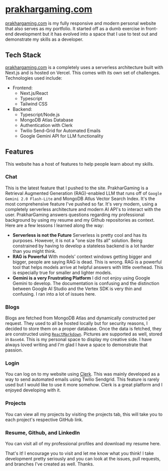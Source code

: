 # [prakhargaming.com](https://www.prakhargaming.com)
[prakhargaming.com](https://www.prakhargaming.com) is my fully responsive and modern personal website that also serves as my portfolio. It started off as a dumb exercise in front-end development but it has evolved into a space that I use to test out and demonstrate my skills as a developer.

## Tech Stack
[prakhargaming.com](https://www.prakhargaming.com) is a completely uses a serverless architecture built with Next.js and is hosted on Vercel. This comes with its own set of challenges. Technologies used include:
- Frontend:
  - Next.js/React
  - Typescript
  - Tailwind CSS
- Backend:
  - Typescript/Node.js
  - MongoDB Atlas Database
  - Authentication with Clerk
  - Twilio Send-Grid for Automated Emails
  - Google Gemini API for LLM functionality

## Features
This website has a host of features to help people learn about my skills.

### Chat
This is the latest feature that I pushed to the site. PrakharGaming is a Retrieval Augmented Generation (RAG)-enabled LLM that runs off of `Google Gemini 2.0 Flash-Lite` and MongoDB Atlus Vector Search Index. It's the most comprehensive feature I've pushed so far. It's very modern, using a completely serverless architecture and modern AI API's to interact with the user. PrakharGaming answers questions regarding my professional background by using my resume and my Github repositories as context. Here are a few lessons I learned along the way:
- **Serverless is not the Future** Serverless is pretty cool and has its purposes. However, it is not a "one size fits all" solution. Being constrained by having to develop a stateless backend is a lot harder than you might think.
- **RAG is Powerful** With models' context windows getting bigger and bigger, people are saying RAG is dead. This is wrong. RAG is a powerful tool that helps models arrive at helpful answers with little overhead. This is especially true for smaller and lighter models.
- **Gemini is a very Frustrating Platform** I did not enjoy using Google Gemini to develop. The documentation is confusing and the distinction between Google AI Studio and the Vertex SDK is very thin and confusing. I ran into a lot of issues here.

### Blogs
Blogs are fetched from MongoDB Atlas and dynamically constructed per request. They used to all be hosted locally but for security reasons, I decided to store them on a proper database. Once the data is fetched, they are constructed using [`ReactMarkdown`](https://github.com/remarkjs/react-markdown). Pictures are supported as well, stored in `Base64`. This is my personal space to display my creative side. I have always loved writing and I'm glad I have a space to demonstrate that passion.

### Login
You can log on to my website using [Clerk](https://clerk.com/). This was mainly developed as a way to send automated emails using Twilio Sendgrid. This feature is rarely used but I would like to use it more somehow. Clerk is a great platform and I enjoyed developing with it.

### Projects
You can view all my projects by visiting the projects tab, this will take you to each project's respective GitHub link.

### Resume, Github, and LinkedIn
You can visit all of my professional profiles and download my resume here.


That's it! I encourage you to visit and let me know what you think! I take development pretty seriously and you can look at the issues, pull requests, and branches I've created as well. Thanks.
